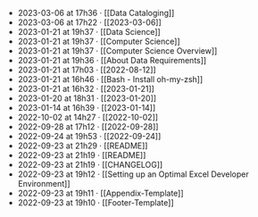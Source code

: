 - 2023-03-06 at 17h36 · [[Data Cataloging]]
- 2023-03-06 at 17h22 · [[2023-03-06]]
- 2023-01-21 at 19h37 · [[Data Science]]
- 2023-01-21 at 19h37 · [[Computer Science]]
- 2023-01-21 at 19h37 · [[Computer Science Overview]]
- 2023-01-21 at 19h36 · [[About Data Requirements]]
- 2023-01-21 at 17h03 · [[2022-08-12]]
- 2023-01-21 at 16h46 · [[Bash - Install oh-my-zsh]]
- 2023-01-21 at 16h32 · [[2023-01-21]]
- 2023-01-20 at 18h31 · [[2023-01-20]]
- 2023-01-14 at 16h39 · [[2023-01-14]]
- 2022-10-02 at 14h27 · [[2022-10-02]]
- 2022-09-28 at 17h12 · [[2022-09-28]]
- 2022-09-24 at 19h53 · [[2022-09-24]]
- 2022-09-23 at 21h29 · [[README]]
- 2022-09-23 at 21h19 · [[README]]
- 2022-09-23 at 21h19 · [[CHANGELOG]]
- 2022-09-23 at 19h12 · [[Setting up an Optimal Excel Developer Environment]]
- 2022-09-23 at 19h11 · [[Appendix-Template]]
- 2022-09-23 at 19h10 · [[Footer-Template]]
